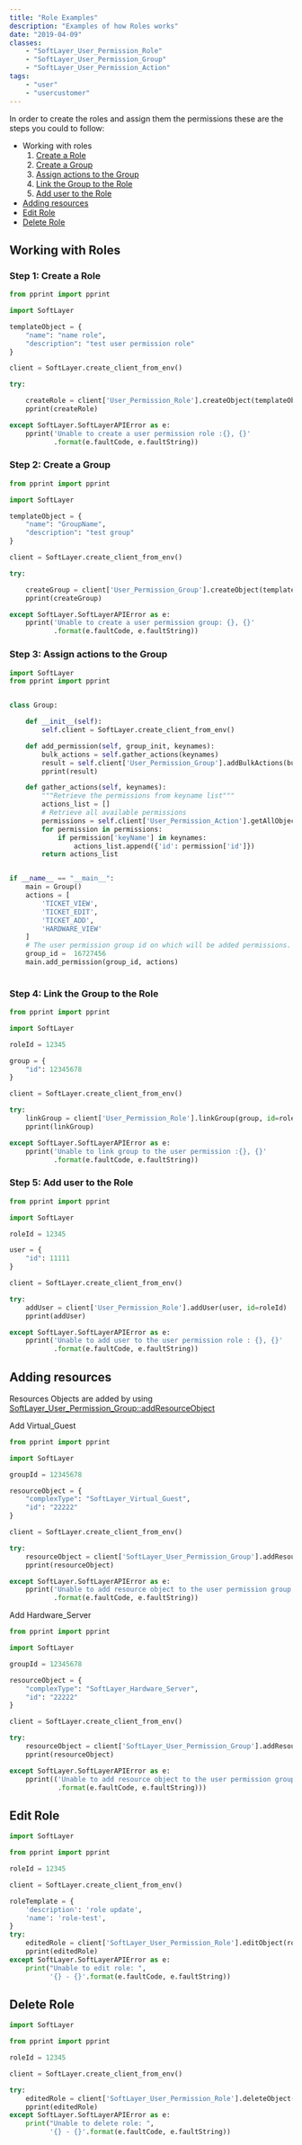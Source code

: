 ```yaml
---
title: "Role Examples"
description: "Examples of how Roles works"
date: "2019-04-09"
classes: 
    - "SoftLayer_User_Permission_Role"
    - "SoftLayer_User_Permission_Group"
    - "SoftLayer_User_Permission_Action"
tags:
    - "user"
    - "usercustomer"
---
```


In order to create the roles and assign them the permissions these are the steps you could to follow:

* Working with roles
  1.  [Create a Role](#step-1-create-a-role) 
  2.  [Create a Group](#step-2-create-a-group) 
  3. [Assign actions to the Group](#step-3-assign-actions-to-the-group)
  4. [Link the Group to the Role](#step-4-link-the-group-to-the-role)
  5. [Add user to the Role](#step-5-add-user-to-the-role)
* [Adding resources]( #adding-resources )
* [Edit Role](#edit-role)
* [Delete Role](#delete-role)

## Working with Roles
### Step 1: Create a Role

```python
from pprint import pprint

import SoftLayer

templateObject = {
    "name": "name role",
    "description": "test user permission role"
}

client = SoftLayer.create_client_from_env()

try:

    createRole = client['User_Permission_Role'].createObject(templateObject)
    pprint(createRole)

except SoftLayer.SoftLayerAPIError as e:
    pprint('Unable to create a user permission role :{}, {}'
           .format(e.faultCode, e.faultString))

```

### Step 2: Create a Group

```python
from pprint import pprint

import SoftLayer

templateObject = {
    "name": "GroupName",
    "description": "test group"
}

client = SoftLayer.create_client_from_env()

try:

    createGroup = client['User_Permission_Group'].createObject(templateObject)
    pprint(createGroup)

except SoftLayer.SoftLayerAPIError as e:
    pprint('Unable to create a user permission group: {}, {}'
           .format(e.faultCode, e.faultString))
```

### Step 3: Assign actions to the Group

```python
import SoftLayer
from pprint import pprint


class Group:

    def __init__(self):
        self.client = SoftLayer.create_client_from_env()

    def add_permission(self, group_init, keynames):
        bulk_actions = self.gather_actions(keynames)
        result = self.client['User_Permission_Group'].addBulkActions(bulk_actions, id=group_init)
        pprint(result)

    def gather_actions(self, keynames):
        """Retrieve the permissions from keyname list"""
        actions_list = []
        # Retrieve all available permissions
        permissions = self.client['User_Permission_Action'].getAllObjects()
        for permission in permissions:
            if permission['keyName'] in keynames:
                actions_list.append({'id': permission['id']})
        return actions_list


if __name__ == "__main__":
    main = Group()
    actions = [
        'TICKET_VIEW',
        'TICKET_EDIT',
        'TICKET_ADD',
        'HARDWARE_VIEW'
    ]
    # The user permission group id on which will be added permissions.
    group_id =  16727456
    main.add_permission(group_id, actions)
    
```
### Step 4: Link the Group to the Role

```python
from pprint import pprint

import SoftLayer

roleId = 12345

group = {
    "id": 12345678
}

client = SoftLayer.create_client_from_env()

try:
    linkGroup = client['User_Permission_Role'].linkGroup(group, id=roleId)
    pprint(linkGroup)

except SoftLayer.SoftLayerAPIError as e:
    pprint('Unable to link group to the user permission :{}, {}'
           .format(e.faultCode, e.faultString))

```

### Step 5: Add user to the Role

```python
from pprint import pprint

import SoftLayer

roleId = 12345

user = {
    "id": 11111
}

client = SoftLayer.create_client_from_env()

try:
    addUser = client['User_Permission_Role'].addUser(user, id=roleId)
    pprint(addUser)

except SoftLayer.SoftLayerAPIError as e:
    pprint('Unable to add user to the user permission role : {}, {}'
           .format(e.faultCode, e.faultString))

```
## Adding resources 
Resources Objects are added by using [SoftLayer_User_Permission_Group::addResourceObject](https://sldn.softlayer.com/reference/services/SoftLayer_User_Permission_Group/addResourceObject/)


Add Virtual_Guest 

```python
from pprint import pprint

import SoftLayer

groupId = 12345678

resourceObject = {
    "complexType": "SoftLayer_Virtual_Guest",
    "id": "22222"
}

client = SoftLayer.create_client_from_env()

try:
    resourceObject = client['SoftLayer_User_Permission_Group'].addResourceObject(resourceObject, id=groupId)
    pprint(resourceObject)

except SoftLayer.SoftLayerAPIError as e:
    pprint('Unable to add resource object to the user permission group : {}, {}'
           .format(e.faultCode, e.faultString))
```

Add Hardware_Server

```python
from pprint import pprint

import SoftLayer

groupId = 12345678

resourceObject = {
    "complexType": "SoftLayer_Hardware_Server",
    "id": "22222"
}

client = SoftLayer.create_client_from_env()

try:
    resourceObject = client['SoftLayer_User_Permission_Group'].addResourceObject(resourceObject, id=groupId)
    pprint(resourceObject)

except SoftLayer.SoftLayerAPIError as e:
    pprint(('Unable to add resource object to the user permission group :{}, {}'
            .format(e.faultCode, e.faultString)))
```
## Edit Role
```python
import SoftLayer

from pprint import pprint

roleId = 12345

client = SoftLayer.create_client_from_env()

roleTemplate = {
    'description': 'role update',
    'name': 'role-test',
}
try:
    editedRole = client['SoftLayer_User_Permission_Role'].editObject(roleTemplate, id=roleId)
    pprint(editedRole)
except SoftLayer.SoftLayerAPIError as e:
    print("Unable to edit role: ",
          '{} - {}'.format(e.faultCode, e.faultString))
```
## Delete Role
```python
import SoftLayer

from pprint import pprint

roleId = 12345

client = SoftLayer.create_client_from_env()

try:
    editedRole = client['SoftLayer_User_Permission_Role'].deleteObject(id=roleId)
    pprint(editedRole)
except SoftLayer.SoftLayerAPIError as e:
    print("Unable to delete role: ",
          '{} - {}'.format(e.faultCode, e.faultString))

```